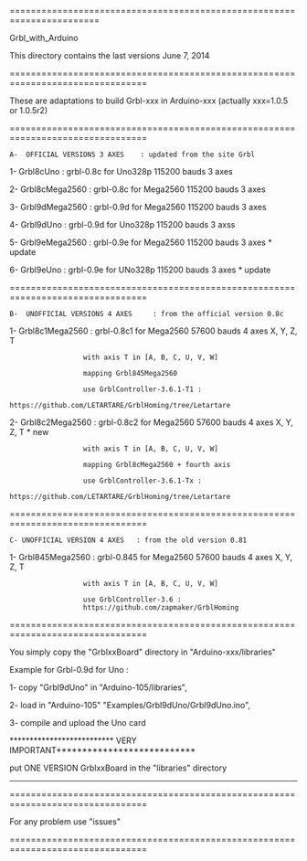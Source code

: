 =======================================================================

Grbl_with_Arduino

This directory contains the last versions  June 7, 2014

================================================================================

These are adaptations to build Grbl-xxx in Arduino-xxx (actually xxx=1.0.5 or 1.0.5r2)

================================================================================

    A-  OFFICIAL VERSIONS 3 AXES    : updated from the site Grbl

1- Grbl8cUno       : grbl-0.8c for Uno328p 115200 bauds  3 axes

2- Grbl8cMega2560  : grbl-0.8c for Mega2560 115200 bauds  3 axes

3- Grbl9dMega2560  : grbl-0.9d for Mega2560 115200 bauds  3 axes

4- Grbl9dUno       : grbl-0.9d for Uno328p 115200 bauds  3 axss

5- Grbl9eMega2560  : grbl-0.9e for Mega2560 115200 bauds  3 axes * update

6- Grbl9eUno       : grbl-0.9e for UNo328p 115200 bauds  3 axes  * update

================================================================================

    B-  UNOFFICIAL VERSIONS 4 AXES     : from the official version 0.8c

1- Grbl8c1Mega2560 : grbl-0.8c1 for Mega2560 57600 bauds  4 axes  X, Y, Z, T
                      
                      with axis T in [A, B, C, U, V, W]

                      mapping Grbl845Mega2560
		       
                      use GrblController-3.6.1-T1 :
                      https://github.com/LETARTARE/GrblHoming/tree/Letartare

2- Grbl8c2Mega2560 : grbl-0.8c2 for Mega2560 57600 bauds  4 axes  X, Y, Z, T * new
                      
                      with axis T in [A, B, C, U, V, W]

                      mapping Grbl8cMega2560 + fourth axis

                      use GrblController-3.6.1-Tx :
                      https://github.com/LETARTARE/GrblHoming/tree/Letartare

================================================================================

    C- UNOFFICIAL VERSION 4 AXES   : from the old version 0.81


1- Grbl845Mega2560 : grbl-0.845 for Mega2560 57600 bauds  4 axes  X, Y, Z, T

                      with axis T in [A, B, C, U, V, W]

                      use GrblController-3.6 :
                      https://github.com/zapmaker/GrblHoming


                      
================================================================================

You simply copy the "GrblxxBoard" directory in "Arduino-xxx/libraries"

Example for Grbl-0.9d for Uno :

1- copy "Grbl9dUno" in "Arduino-105/libraries",

2- load in "Arduino-105" "Examples/Grbl9dUno/Grbl9dUno.ino",

3- compile and upload the Uno card

************************** VERY IMPORTANT***************************

put ONE VERSION GrblxxBoard in the "libraries" directory

********************************************************************

================================================================================

For any problem use "issues"

================================================================================






